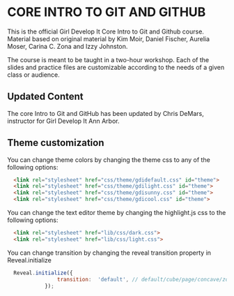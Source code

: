 # CORE INTRO TO GIT AND GITHUB
This is the official Girl Develop It Core Intro to Git and Github course. Material based on original material by Kim Moir, Daniel Fischer, Aurelia Moser, Carina C. Zona and Izzy Johnston.

The course is meant to be taught in a two-hour workshop. Each of the slides and practice files are customizable according to the needs of a given class or audience.

## Updated Content
The core Intro to Git and GitHub has been updated by Chris DeMars, instructor for Girl Develop It Ann Arbor.


## Theme customization

You can change theme colors by changing the theme css to any of the following options:
```html
  <link rel="stylesheet" href="css/theme/gdidefault.css" id="theme">
  <link rel="stylesheet" href="css/theme/gdilight.css" id="theme">
  <link rel="stylesheet" href="css/theme/gdisunny.css" id="theme">
  <link rel="stylesheet" href="css/theme/gdicool.css" id="theme">
```
You can change the text editor theme by changing the highlight.js css to the following options:
```html
  <link rel="stylesheet" href="lib/css/dark.css">
  <link rel="stylesheet" href="lib/css/light.css">
```
You can change transition by changing the reveal transition property in Reveal.initialize
```javascript
  Reveal.initialize({
  				transition:  'default', // default/cube/page/concave/zoom/linear/none
  			});
```
